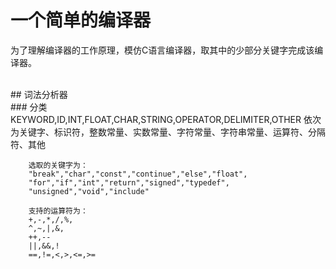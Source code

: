 # 一个简单的编译器
为了理解编译器的工作原理，模仿C语言编译器，取其中的少部分关键字完成该编译器。

<br>
## 词法分析器

<br>
### 分类
KEYWORD,ID,INT,FLOAT,CHAR,STRING,OPERATOR,DELIMITER,OTHER
依次为关键字、标识符，整数常量、实数常量、字符常量、字符串常量、运算符、分隔符、其他

		选取的关键字为：
		"break","char","const","continue","else","float",
		"for","if","int","return","signed","typedef",
		"unsigned","void","include"

		支持的运算符为：
		+,-,*,/,%,
		^,~,|,&,
		++,--
		||,&&,!
		==,!=,<,>,<=,>=
